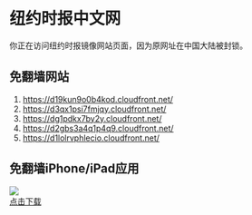 <h1>纽约时报中文网</h1>
<p>你正在访问纽约时报镜像网站页面，因为原网址在中国大陆被封锁。</p>
<h2>免翻墙网站</h2>
<ol>
<li><a href="https://d19kun9o0b4kod.cloudfront.net/" target="1">https://d19kun9o0b4kod.cloudfront.net/</a></li>
<li><a href="https://d3qx1psi7fmjqy.cloudfront.net/" target="2">https://d3qx1psi7fmjqy.cloudfront.net/</a></li>
<li><a href="https://dg1pdkx7by2y.cloudfront.net/" target="3">https://dg1pdkx7by2y.cloudfront.net/</a></li>
<li><a href="https://d2gbs3a4q1p4q9.cloudfront.net/" target="4">https://d2gbs3a4q1p4q9.cloudfront.net/</a></li>
<li><a href="https://d1lolrvphlecio.cloudfront.net/" target="5">https://d1lolrvphlecio.cloudfront.net/</a></li>
</ol>
<h2>免翻墙iPhone/iPad应用</h2>
<p>
	<a href="https://itunes.apple.com/cn/app/niu-yue-shi-bao-zhong-wen-wang/id807498298?mt=8">
		<img src="icon175x175.jpeg" />
		<br/>点击下载
	</a>
</p>